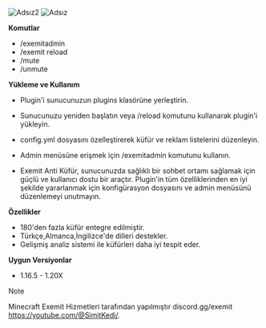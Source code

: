    ![Adsız2](https://github.com/user-attachments/assets/0bb3b3ac-47f7-47f2-ab07-6a6335788cf6) ![Adsız](https://github.com/user-attachments/assets/b5e29241-b326-4f11-94e0-7d1cc035bf73) 


**Komutlar**
- /exemitadmin
- /exemit reload
- /mute
- /unmute

**Yükleme ve Kullanım**

- Plugin'i sunucunuzun plugins klasörüne yerleştirin.
- Sunucunuzu yeniden başlatın veya /reload komutunu kullanarak plugin'i yükleyin.
- config.yml dosyasını özelleştirerek küfür ve reklam listelerini düzenleyin.
- Admin menüsüne erişmek için /exemitadmin komutunu kullanın.

- Exemit Anti Küfür, sunucunuzda sağlıklı bir sohbet ortamı sağlamak için güçlü ve kullanıcı dostu bir araçtır. Plugin'in tüm özelliklerinden en iyi şekilde yararlanmak için konfigürasyon dosyasını ve admin menüsünü düzenlemeyi unutmayın.


**Özellikler**
- 180'den fazla küfür entegre edilmiştir.
- Türkçe,Almanca,İngilizce'de dilleri destekler.
- Gelişmiş analiz sistemi ile küfürleri daha iyi tespit eder.


**Uygun Versiyonlar** 
- 1.16.5 - 1.20X


> [!NOTE]
> Minecraft Exemit Hizmetleri tarafından yapılmıştır discord.gg/exemit https://youtube.com/@SimitKedi/.
